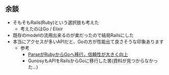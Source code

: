 ## 余談

* そもそもRails(Ruby)という選択肢も考えた
  * 考えたのはGo / Elixir
* 既存のmodelの流用出来るのが楽だったので結局Railsにした
* 本当にアクセスが多いAPIだと、Goの方が性能出て良さそうな印象あります
  * 参考
    * [ParseがRubyからGoへ移行，信頼性が大きく向上](http://www.infoq.com/jp/news/2015/07/parse-moved-ruby-go)
    * GunosyもAPIをRailsからGoに移行した筈(資料が見つからなかった…)
